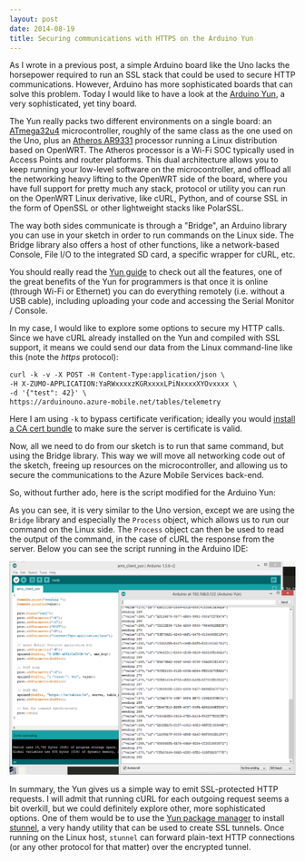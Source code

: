 ```yaml
---
layout: post
date: 2014-08-19
title: Securing communications with HTTPS on the Arduino Yun
---
```


As I wrote in a previous post, a simple Arduino board like the Uno lacks the horsepower required to run an SSL stack that could be used to secure HTTP communications. However, Arduino has more sophisticated boards that can solve this problem. Today I would like to have a look at the [Arduino Yun](http://arduino.cc/en/Main/ArduinoBoardYun?from=Products.ArduinoYUN), a very sophisticated, yet tiny board.

The Yun really packs two different environments on a single board: an [ATmega32u4](http://www.atmel.com/dyn/resources/prod_documents/7766S.pdf) microcontroller, roughly of the same class as the one used on the Uno, plus an [Atheros AR9331](http://www.openhacks.com/uploadsproductos/ar9331_datasheet.pdf) processor running a Linux distribution based on OpenWRT. The Atheros processor is a Wi-Fi SOC typically used in Access Points and router platforms. This dual architecture allows you to keep running your low-level software on the microcontroller, and offload all the networking heavy lifting to the OpenWRT side of the board, where you have full support for pretty much any stack, protocol or utility you can run on the OpenWRT Linux derivative, like cURL, Python, and of course SSL in the form of OpenSSL or other lightweight stacks like PolarSSL.

The way both sides communicate is through a "Bridge", an Arduino library you can use in your sketch in order to run commands on the Linux side. The Bridge library also offers a host of other functions, like a network-based Console, File I/O to the integrated SD card, a specific wrapper for cURL, etc.

You should really read the [Yun guide](http://arduino.cc/en/Guide/ArduinoYun) to check out all the features, one of the great benefits of the Yun for programmers is that once it is online (through Wi-Fi or Ethernet) you can do everything remotely (i.e. without a USB cable), including uploading your code and accessing the Serial Monitor / Console.

In my case, I would like to explore some options to secure my HTTP calls. Since we have cURL already installed on the Yun and compiled with SSL support, it means we could send our data from the Linux command-line like this (note the _https_ protocol):

```
curl -k -v -X POST -H Content-Type:application/json \
-H X-ZUMO-APPLICATION:YaRWxxxxzKGRxxxxLPiNxxxxXYOvxxxx \
-d '{"test": 42}' \
https://arduinouno.azure-mobile.net/tables/telemetry
```

Here I am using `-k` to bypass certificate verification; ideally you would [install a CA cert bundle](http://curl.haxx.se/docs/sslcerts.html) to make sure the server is certificate is valid.

Now, all we need to do from our sketch is to run that same command, but using the Bridge library. This way we will move all networking code out of the sketch, freeing up resources on the microcontroller, and allowing us to secure the communications to the Azure Mobile Services back-end.

So, without further ado, here is the script modified for the Arduino Yun:

<script src="https://gist.github.com/tomconte/3ec8e8dae6296250e79e.js"></script>

As you can see, it is very similar to the Uno version, except we are using the `Bridge` library and especially the `Process` object, which allows us to run our command on the Linux side. The `Process` object can then be used to read the output of the command, in the case of cURL the response from the server. Below you can see the script running in the Arduino IDE:

![Running the script on the Yun](/images/yun_ams/Picture1.png)

In summary, the Yun gives us a simple way to emit SSL-protected HTTP requests. I will admit that running cURL for each outgoing request seems a bit overkill, but we could definitely explore other, more sophisticated options. One of them would be to use the [Yun package manager](http://arduino.cc/en/Tutorial/YunPackageManager) to install [stunnel](https://www.stunnel.org/static/stunnel.html), a very handy utility that can be used to create SSL tunnels. Once running on the Linux host, `stunnel` can forward plain-text HTTP connections (or any other protocol for that matter) over the encrypted tunnel.

